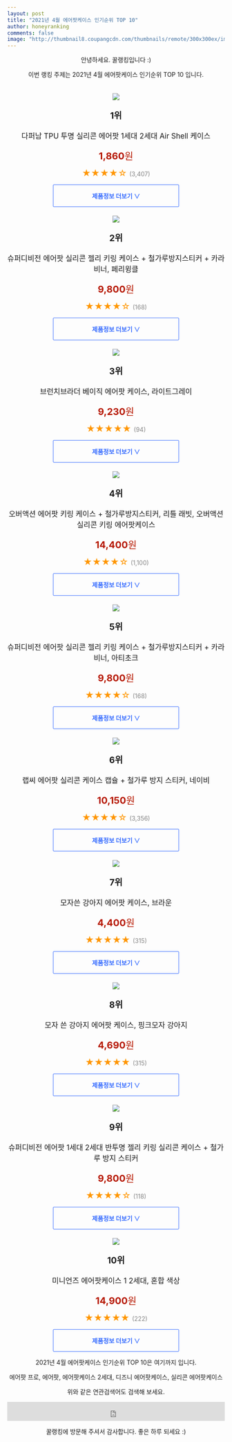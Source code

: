 ```yaml
--- 
layout: post 
title: "2021년 4월 에어팟케이스 인기순위 TOP 10" 
author: honeyranking 
comments: false 
image: "http://thumbnail8.coupangcdn.com/thumbnails/remote/300x300ex/image/retail/images/2020/04/23/16/2/206a0eeb-0bf7-45a9-8c74-41bb2203ae72.jpg" 
--- 
```

<p style="text-align: center;">안녕하세요. 꿀랭킹입니다 :)</p> <p style="text-align: center;">이번 랭킹 주제는 2021년 4월 에어팟케이스 인기순위 TOP 10 입니다.</p><center><img src="http://thumbnail8.coupangcdn.com/thumbnails/remote/300x300ex/image/retail/images/2020/04/23/16/2/206a0eeb-0bf7-45a9-8c74-41bb2203ae72.jpg" style="margin-top:20px" /></center> <p style="text-align: center; font-size: 20px"><b>1위</b></p> <p style="text-align: center; font-size: 17px">다퍼남 TPU 투명 실리콘 에어팟 1세대 2세대 Air Shell 케이스</p> <p style="text-align: center;"><span style="color: #b61800; font-size: 22px;"><b>1,860</b>원</span></p> <p style="text-align: center;"><span style="color: #ff9600; font-size: 20px;">★★★★☆ </span><span style="color: #878787;">(3,407)</span></p> <center><a href="https://coupa.ng/bWtbYg"> <div style="font-size: 14px; display: inline-block; padding: 15px 90px; color: #346aff; border-radius: 2px; border: 1px solid #346aff; cursor: pointer;"><b>제품정보 더보기 &or;</b></div> </a></center><center><img src="http://thumbnail7.coupangcdn.com/thumbnails/remote/300x300ex/image/retail/images/2020/07/31/11/5/ab76cbd7-3ca9-46de-aa37-3ec951f4b95e.jpg" style="margin-top:20px" /></center> <p style="text-align: center; font-size: 20px"><b>2위</b></p> <p style="text-align: center; font-size: 17px">슈퍼디비전 에어팟 실리콘 젤리 키링 케이스 + 철가루방지스티커 + 카라비너, 페리윙클</p> <p style="text-align: center;"><span style="color: #b61800; font-size: 22px;"><b>9,800</b>원</span></p> <p style="text-align: center;"><span style="color: #ff9600; font-size: 20px;">★★★★☆ </span><span style="color: #878787;">(168)</span></p> <center><a href="https://coupa.ng/bWtbYk"> <div style="font-size: 14px; display: inline-block; padding: 15px 90px; color: #346aff; border-radius: 2px; border: 1px solid #346aff; cursor: pointer;"><b>제품정보 더보기 &or;</b></div> </a></center><center><img src="http://thumbnail9.coupangcdn.com/thumbnails/remote/300x300ex/image/rs_quotation_api/f7xj8ybw/bbc06f482c1e4242875d1bf0493d8e4b.jpg" style="margin-top:20px" /></center> <p style="text-align: center; font-size: 20px"><b>3위</b></p> <p style="text-align: center; font-size: 17px">브런치브라더 베이직 에어팟 케이스, 라이트그레이</p> <p style="text-align: center;"><span style="color: #b61800; font-size: 22px;"><b>9,230</b>원</span></p> <p style="text-align: center;"><span style="color: #ff9600; font-size: 20px;">★★★★★ </span><span style="color: #878787;">(94)</span></p> <center><a href="https://coupa.ng/bWtbYm"> <div style="font-size: 14px; display: inline-block; padding: 15px 90px; color: #346aff; border-radius: 2px; border: 1px solid #346aff; cursor: pointer;"><b>제품정보 더보기 &or;</b></div> </a></center><center><img src="http://thumbnail6.coupangcdn.com/thumbnails/remote/300x300ex/image/retail/images/7205570844397-199f4b16-baef-460d-9e85-499cdf089088.jpg" style="margin-top:20px" /></center> <p style="text-align: center; font-size: 20px"><b>4위</b></p> <p style="text-align: center; font-size: 17px">오버액션 에어팟 키링 케이스 + 철가루방지스티커, 리틀 래빗, 오버액션 실리콘 키링 에어팟케이스</p> <p style="text-align: center;"><span style="color: #b61800; font-size: 22px;"><b>14,400</b>원</span></p> <p style="text-align: center;"><span style="color: #ff9600; font-size: 20px;">★★★★☆ </span><span style="color: #878787;">(1,100)</span></p> <center><a href="https://coupa.ng/bWtbYo"> <div style="font-size: 14px; display: inline-block; padding: 15px 90px; color: #346aff; border-radius: 2px; border: 1px solid #346aff; cursor: pointer;"><b>제품정보 더보기 &or;</b></div> </a></center><center><img src="http://thumbnail7.coupangcdn.com/thumbnails/remote/300x300ex/image/retail/images/2020/07/31/11/6/1fad64a6-2cd5-4a82-93a3-29e90ac0da8d.jpg" style="margin-top:20px" /></center> <p style="text-align: center; font-size: 20px"><b>5위</b></p> <p style="text-align: center; font-size: 17px">슈퍼디비전 에어팟 실리콘 젤리 키링 케이스 + 철가루방지스티커 + 카라비너, 아티초크</p> <p style="text-align: center;"><span style="color: #b61800; font-size: 22px;"><b>9,800</b>원</span></p> <p style="text-align: center;"><span style="color: #ff9600; font-size: 20px;">★★★★☆ </span><span style="color: #878787;">(168)</span></p> <center><a href="https://coupa.ng/bWtbYs"> <div style="font-size: 14px; display: inline-block; padding: 15px 90px; color: #346aff; border-radius: 2px; border: 1px solid #346aff; cursor: pointer;"><b>제품정보 더보기 &or;</b></div> </a></center><center><img src="http://thumbnail6.coupangcdn.com/thumbnails/remote/300x300ex/image/retail/images/346790754230042-3e66f100-0390-40a7-b164-1dee4dff88fa.jpg" style="margin-top:20px" /></center> <p style="text-align: center; font-size: 20px"><b>6위</b></p> <p style="text-align: center; font-size: 17px">랩씨 에어팟 실리콘 케이스 캡슐 + 철가루 방지 스티커, 네이비</p> <p style="text-align: center;"><span style="color: #b61800; font-size: 22px;"><b>10,150</b>원</span></p> <p style="text-align: center;"><span style="color: #ff9600; font-size: 20px;">★★★★☆ </span><span style="color: #878787;">(3,356)</span></p> <center><a href="https://coupa.ng/bWtbYz"> <div style="font-size: 14px; display: inline-block; padding: 15px 90px; color: #346aff; border-radius: 2px; border: 1px solid #346aff; cursor: pointer;"><b>제품정보 더보기 &or;</b></div> </a></center><center><img src="http://thumbnail8.coupangcdn.com/thumbnails/remote/300x300ex/image/retail/images/2020/03/05/9/0/4e630529-0230-45e3-bade-8c94ba65e332.jpg" style="margin-top:20px" /></center> <p style="text-align: center; font-size: 20px"><b>7위</b></p> <p style="text-align: center; font-size: 17px">모자쓴 강아지 에어팟 케이스, 브라운</p> <p style="text-align: center;"><span style="color: #b61800; font-size: 22px;"><b>4,400</b>원</span></p> <p style="text-align: center;"><span style="color: #ff9600; font-size: 20px;">★★★★★ </span><span style="color: #878787;">(315)</span></p> <center><a href="https://coupa.ng/bWtbYI"> <div style="font-size: 14px; display: inline-block; padding: 15px 90px; color: #346aff; border-radius: 2px; border: 1px solid #346aff; cursor: pointer;"><b>제품정보 더보기 &or;</b></div> </a></center><center><img src="http://thumbnail9.coupangcdn.com/thumbnails/remote/300x300ex/image/retail/images/2020/09/01/9/5/20b29a17-90c6-4449-9029-800aad8d7219.jpg" style="margin-top:20px" /></center> <p style="text-align: center; font-size: 20px"><b>8위</b></p> <p style="text-align: center; font-size: 17px">모자 쓴 강아지 에어팟 케이스, 핑크모자 강아지</p> <p style="text-align: center;"><span style="color: #b61800; font-size: 22px;"><b>4,690</b>원</span></p> <p style="text-align: center;"><span style="color: #ff9600; font-size: 20px;">★★★★★ </span><span style="color: #878787;">(315)</span></p> <center><a href="https://coupa.ng/bWtbYN"> <div style="font-size: 14px; display: inline-block; padding: 15px 90px; color: #346aff; border-radius: 2px; border: 1px solid #346aff; cursor: pointer;"><b>제품정보 더보기 &or;</b></div> </a></center><center><img src="http://thumbnail6.coupangcdn.com/thumbnails/remote/300x300ex/image/retail/images/2020/04/02/18/4/2d9ba89f-433f-4ad1-8cf5-1e5b10491d05.jpg" style="margin-top:20px" /></center> <p style="text-align: center; font-size: 20px"><b>9위</b></p> <p style="text-align: center; font-size: 17px">슈퍼디비전 에어팟 1세대 2세대 반투명 젤리 키링 실리콘 케이스 + 철가루 방지 스티커</p> <p style="text-align: center;"><span style="color: #b61800; font-size: 22px;"><b>9,800</b>원</span></p> <p style="text-align: center;"><span style="color: #ff9600; font-size: 20px;">★★★★☆ </span><span style="color: #878787;">(118)</span></p> <center><a href="https://coupa.ng/bWtbYR"> <div style="font-size: 14px; display: inline-block; padding: 15px 90px; color: #346aff; border-radius: 2px; border: 1px solid #346aff; cursor: pointer;"><b>제품정보 더보기 &or;</b></div> </a></center><center><img src="http://thumbnail6.coupangcdn.com/thumbnails/remote/300x300ex/image/retail/images/2019/11/28/20/5/9332856a-2c40-4f22-9387-2bea7122657b.jpg" style="margin-top:20px" /></center> <p style="text-align: center; font-size: 20px"><b>10위</b></p> <p style="text-align: center; font-size: 17px">미니언즈 에어팟케이스 1 2세대, 혼합 색상</p> <p style="text-align: center;"><span style="color: #b61800; font-size: 22px;"><b>14,900</b>원</span></p> <p style="text-align: center;"><span style="color: #ff9600; font-size: 20px;">★★★★★ </span><span style="color: #878787;">(222)</span></p> <center><a href="https://coupa.ng/bWtbYZ"> <div style="font-size: 14px; display: inline-block; padding: 15px 90px; color: #346aff; border-radius: 2px; border: 1px solid #346aff; cursor: pointer;"><b>제품정보 더보기 &or;</b></div> </a></center> <p style="text-align: center;"> </p> <p style="text-align: center;"> </p> <p style="text-align: center;">2021년 4월 에어팟케이스 인기순위 TOP 10은 여기까지 입니다.</p> <p style="text-align: center;">에어팟 프로, 에어팟, 에어팟케이스 2세대, 디즈니 에어팟케이스, 실리콘 에어팟케이스</p> <p style="text-align: center;">위와 같은 연관검색어도 검색해 보세요.</p> <iframe src="https://coupa.ng/bSaIdo" width="100%" height="44" frameborder="0" scrolling="no" referrerpolicy="unsafe-url"></iframe> <p style="text-align: center;">꿀랭킹에 방문해 주셔서 감사합니다. 좋은 하루 되세요 :)</p>
